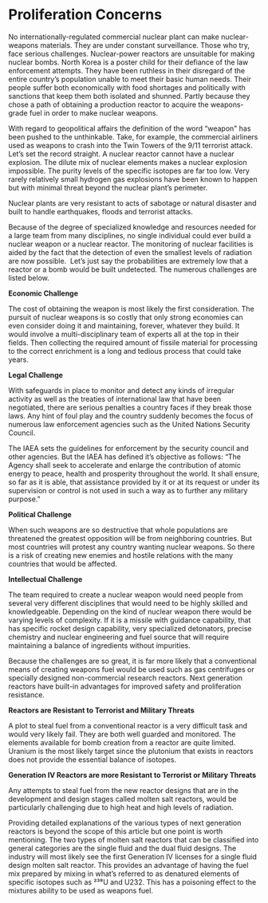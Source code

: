 # Proliferation Concerns

No internationally-regulated commercial nuclear plant can make nuclear-weapons materials. They are under constant surveillance. Those who try, face serious challenges. Nuclear-power reactors are unsuitable for making nuclear bombs. North Korea is a poster child for their defiance of the law enforcement attempts. They have been ruthless in their disregard of the entire country’s population unable to meet their basic human needs. Their people suffer both economically with food shortages and politically with sanctions that keep them both isolated and shunned. Partly because they chose a path of obtaining a production reactor to acquire the weapons-grade fuel in order to make nuclear weapons.

With regard to geopolitical affairs the definition of the word “weapon" has been pushed to the unthinkable. Take, for example, the commercial airliners used as weapons to crash into the Twin Towers of the 9/11 terrorist attack. Let’s set the record straight. A nuclear reactor cannot have a nuclear explosion. The dilute mix of nuclear elements makes a nuclear explosion impossible. The purity levels of the specific isotopes are far too low. Very rarely relatively small hydrogen gas explosions have been known to happen but with minimal threat beyond the nuclear plant’s perimeter.

Nuclear plants are very resistant to acts of sabotage or natural disaster and built to handle earthquakes, floods and terrorist attacks.

Because of the degree of specialized knowledge and resources needed for a large team from many disciplines, no single individual could ever build a nuclear weapon or a nuclear reactor. The monitoring of nuclear facilities is aided by the fact that the detection of even the smallest levels of radiation are now possible.&nbsp; Let’s just say the probabilities are extremely low that a reactor or a bomb would be built undetected. The numerous challenges are listed below.

<strong>Economic Challenge</strong>

The cost of obtaining the weapon is most likely the first consideration. The pursuit of nuclear weapons is so costly that only strong economies can even consider doing it and maintaining, forever, whatever they build. It would involve a multi-disciplinary team of experts all at the top in their fields. Then collecting the required amount of fissile material for processing to the correct enrichment is a long and tedious process that could take years.

<strong>Legal Challenge</strong>

With safeguards in place to monitor and detect any kinds of irregular activity as well as the treaties of international law that have been negotiated, there are serious penalties a country faces if they break those laws. Any hint of foul play and the country suddenly becomes the focus of numerous law enforcement agencies such as the United Nations Security Council.

The IAEA sets the guidelines for enforcement by the security council and other agencies. But the IAEA has defined it’s objective as follows: “The Agency shall seek to accelerate and enlarge the contribution of atomic energy to peace, health and prosperity throughout the world. It shall ensure, so far as it is able, that assistance provided by it or at its request or under its supervision or control is not used in such a way as to further any military purpose."

<strong>Political Challenge</strong>

When such weapons are so destructive that whole populations are threatened the greatest opposition will be from neighboring countries. But most countries will protest any country wanting nuclear weapons. So there is a risk of creating new enemies and hostile relations with the many countries that would be affected.

<strong>Intellectual Challenge</strong>

The team required to create a nuclear weapon would need people from several very different disciplines that would need to be highly skilled and knowledgeable. Depending on the kind of nuclear weapon there would be varying levels of complexity. If it is a missile with guidance capability, that has specific rocket design capability, very specialized detonators, precise chemistry and nuclear engineering and fuel source that will require maintaining a balance of ingredients without impurities.

Because the challenges are so great, it is far more likely that a conventional means of creating weapons fuel would be used such as gas centrifuges or specially designed non-commercial research reactors. Next generation reactors have built-in advantages for improved safety and proliferation resistance.

<strong>Reactors are Resistant to Terrorist and Military Threats</strong>

A plot to steal fuel from a conventional reactor is a very difficult task and would very likely fail. They are both well guarded and monitored. The elements available for bomb creation from a reactor are quite limited. Uranium is the most likely target since the plutonium that exists in reactors does not provide the essential balance of isotopes.

<strong>Generation IV Reactors are more Resistant to Terrorist or Military Threats</strong>

Any attempts to steal fuel from the new reactor designs that are in the development and design stages called molten salt reactors, would be particularly challenging due to high heat and high levels of radiation.

Providing detailed explanations of the various types of next generation reactors is beyond the scope of this article but one point is worth mentioning. The two types of molten salt reactors that can be classified into general categories are the single fluid and the dual fluid designs. The industry will most likely see the first Generation IV licenses for a single fluid design molten salt reactor. This provides an advantage of having the fuel mix prepared by mixing in what’s referred to as denatured elements of specific isotopes such as ²³⁸U and U232. This has a poisoning effect to the mixtures ability to be used as weapons fuel.
